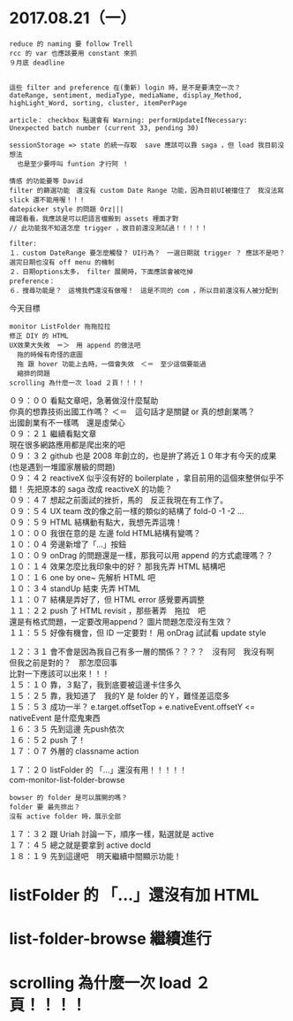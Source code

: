 # 2017.08.21（一）

```
reduce 的 naming 要 follow Trell
rcc 的 var 也應該要用 constant 來抓
９月底 deadline 


這些 filter and preference 在(重新) login 時，是不是要清空一次？
dateRange, sentiment, mediaType, mediaName, display_Method, highLight_Word, sorting, cluster, itemPerPage

article： checkbox 點選會有 Warning: performUpdateIfNecessary: Unexpected batch number (current 33, pending 30)

sessionStorage => state 的統一存取  save 應該可以靠 saga ，但 load 我目前沒想法
  也是至少要呼叫 funtion 才行阿 ！

情感 的功能要等 David
filter 的篩選功能　還沒有 custom Date Range 功能，因為目前UI被擋住了　我沒法寫
slick 還不能用喔！！！
datepicker style 的問題 Orz|||
確認看看，我應該是可以把語言檔搬到 assets 裡面才對
// 此功能我不知道怎麼 trigger ，故目前還沒測試過！！！！！

filter:
１．custom DateRange 要怎麼觸發？ UI行為？　一選日期就 trigger ？ 應該不是吧？ 選完日期也沒有 off menu 的機制
２．日期options太多， filter 展開時，下面應該會被吃掉
preference：
６．搜尋功能是？　這塊我們還沒有做喔！　這是不同的 com ，所以目前還沒有人被分配到
```


今天目標
```
monitor ListFolder 拖拖拉拉
修正 DIY 的 HTML
UX效果大失敗　＝＞　用 append 的做法吧
  拖的時候有奇怪的底圖
  拖 跟 hover 功能上去時，一個會失效　＜＝　至少這個要能過
  縮排的問題
scrolling 為什麼一次 load ２頁！！！！

```

０９：００ 看點文章吧，急著做沒什麼幫助  
你真的想靠技術出國工作嗎？ ＜＝　這句話才是關鍵 or 真的想創業嗎？  
出國創業有不一樣嗎　還是虛榮心  
０９：２１ 繼續看點文章  
現在很多網路應用都是爬出來的吧  
０９：３２ github 也是 2008 年創立的，也是拚了將近１０年才有今天的成果 (也是遇到一堆國家層級的問題)  
０９：４２ reactiveX 似乎沒有好的 boilerplate ，拿目前用的這個來整併似乎不錯！ 先把原本的 saga 改成 reactiveX 的功能？  
０９：４７ 想起之前面試的挫折，馬的　反正我現在有工作了。  
０９：５４ UX team 改的像之前一樣的類似的結構了 fold-0 -1 -2 ...  
０９：５９ HTML 結構動有點大，我想先弄這塊！  
１０：００ 我很在意的是 左邊 fold HTML結構有變嗎？  
１０：０４ 旁邊新增了「...」按鈕  
１０：０９ onDrag 的問題還是一樣，那我可以用 append 的方式處理嗎？？  
１０：１４ 效果怎麼比我印象中的好？ 那我先弄 HTML 結構吧  
１０：１６ one by one~ 先解析 HTML 吧  
１０：３４ standUp 結束 先弄 HTML  
１１：０７ 結構是弄好了，但 HTML error 感覺要再調整  
１１：２２ push 了 HTML revisit ，那些著弄　拖拉　吧  
還是有格式問題，一定要改用append？ 圖片問題怎麼沒有生效？  
１１：５５ 好像有機會，但 ID 一定要對！ 用 onDrag 試試看 update style  

１２：３１ 會不會是因為我自己有多一層的關係？？？？　沒有阿　我沒有啊　但我之前是對的？　那怎麼回事  
比對一下應該可以出來！！！  
１５：１０ 靠，３點了，我到底要被這邊卡住多久  
１５：２５ 靠，我知道了　我的Y 是 folder 的Ｙ，難怪差這麼多  
１５：５３ 成功一半？ e.target.offsetTop + e.nativeEvent.offsetY  <= nativeEvent 是什麼鬼東西  
１６：３５ 先到這邊 先push依次  
１６：５２ push 了！  
１７：０７ 外層的 classname action  

１７：２０ listFolder 的 「...」還沒有用！！！！！  
com-monitor-list-folder-browse   


```
bowser 的 folder 是可以展開的嗎？
folder 要 最先排出？ 
沒有 active folder 時，展示全部
```
１７：３２ 跟 Uriah 討論一下，順序一樣，點選就是 active  
１７：４５ 總之就是要拿到 active docId  
１８：１９ 先到這邊吧　明天繼續中間顯示功能！  

# listFolder 的 「...」還沒有加 HTML
# list-folder-browse 繼續進行
# scrolling 為什麼一次 load ２頁！！！！
